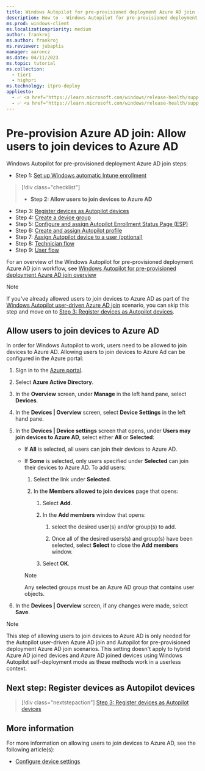 ```yaml
---
title: Windows Autopilot for pre-provisioned deployment Azure AD join - Step 2 of 9 - Allow users to join devices to Azure AD
description: How to - Windows Autopilot for pre-provisioned deployment Azure AD join - Step 2 of 9 - Allow users to join devices to Azure AD.
ms.prod: windows-client
ms.localizationpriority: medium
author: frankroj
ms.author: frankroj
ms.reviewer: jubaptis
manager: aaroncz
ms.date: 04/11/2023
ms.topic: tutorial
ms.collection: 
  - tier1
  - highpri
ms.technology: itpro-deploy
appliesto:
  - ✅ <a href="https://learn.microsoft.com/windows/release-health/supported-versions-windows-client" target="_blank">Windows 11</a>
  - ✅ <a href="https://learn.microsoft.com/windows/release-health/supported-versions-windows-client" target="_blank">Windows 10</a>
---
```


# Pre-provision Azure AD join: Allow users to join devices to Azure AD

Windows Autopilot for pre-provisioned deployment Azure AD join steps:
- Step 1: [Set up Windows automatic Intune enrollment](azure-ad-join-automatic-enrollment.md)
> [!div class="checklist"]
> - **Step 2: Allow users to join devices to Azure AD**
- Step 3: [Register devices as Autopilot devices](azure-ad-join-register-device.md)
- Step 4: [Create a device group](azure-ad-join-device-group.md)
- Step 5: [Configure and assign Autopilot Enrollment Status Page (ESP)](azure-ad-join-esp.md)
- Step 6: [Create and assign Autopilot profile](azure-ad-join-autopilot-profile.md)
- Step 7: [Assign Autopilot device to a user (optional)](azure-ad-join-assign-device-to-user.md)
- Step 8: [Technician flow](azure-ad-join-technician-flow.md)
- Step 9: [User flow](azure-ad-join-user-flow.md)

For an overview of the Windows Autopilot for pre-provisioned deployment Azure AD join workflow, see [Windows Autopilot for pre-provisioned deployment Azure AD join overview](azure-ad-join-workflow.md)

> [!NOTE]
>
> If you've already allowed users to join devices to Azure AD as part of the [Windows Autopilot user-driven Azure AD join](../user-driven/azure-ad-join-workflow.md) scenario, you can skip this step and move on to [Step 3: Register devices as Autopilot devices](azure-ad-join-register-device.md).

## Allow users to join devices to Azure AD

In order for Windows Autopilot to work, users need to be allowed to join devices to Azure AD. Allowing users to join devices to Azure Ad can be configured in the Azure portal:

1. Sign in to the [Azure portal](https://portal.azure.com/).

1. Select **Azure Active Directory**.

1. In the **Overview** screen, under **Manage** in the left hand pane, select **Devices**.

1. In the **Devices | Overview** screen, select **Device Settings** in the left hand pane.

1. In the **Devices | Device settings** screen that opens, under **Users may join devices to Azure AD**, select either **All** or **Selected**:

   - If **All** is selected, all users can join their devices to Azure AD.

   - If **Some** is selected, only users specified under **Selected** can join their devices to Azure AD. To add users:

      1. Select the link under **Selected**.

      1. In the **Members allowed to join devices** page that opens:
 
         1. Select **Add**.

         2. In the **Add members** window that opens:

            1. select the desired user(s) and/or group(s) to add.

            2. Once all of the desired users(s) and group(s) have been selected, select **Select** to close the **Add members** window.

         3. Select **OK**.

        > [!NOTE]
        >
        > Any selected groups must be an Azure AD group that contains user objects.

1. In the **Devices | Overview** screen, if any changes were made, select **Save**.

> [!NOTE]
>
> This step of allowing users to join devices to Azure AD is only needed for the Autopilot user-driven Azure AD join and Autopilot for pre-provisioned deployment Azure AD join scenarios. This setting doesn't apply to hybrid Azure AD joined devices and Azure AD joined devices using Windows Autopilot self-deployment mode as these methods work in a userless context.

## Next step: Register devices as Autopilot devices

> [!div class="nextstepaction"]
> [Step 3: Register devices as Autopilot devices](azure-ad-join-register-device.md)

## More information

For more information on allowing users to join devices to Azure AD, see the following article(s):

- [Configure device settings](/azure/active-directory/devices/device-management-azure-portal#configure-device-settings)

